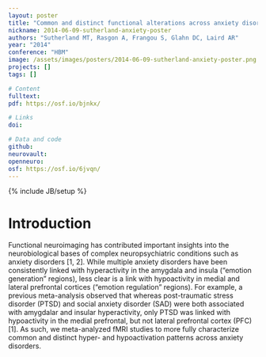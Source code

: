 ```yaml
---
layout: poster
title: "Common and distinct functional alterations across anxiety disorders: An ALE meta-analysis"
nickname: 2014-06-09-sutherland-anxiety-poster
authors: "Sutherland MT, Rasgon A, Frangou S, Glahn DC, Laird AR"
year: "2014"
conference: "HBM"
image: /assets/images/posters/2014-06-09-sutherland-anxiety-poster.png
projects: []
tags: []

# Content
fulltext:
pdf: https://osf.io/bjnkx/

# Links
doi:

# Data and code
github:
neurovault:
openneuro:
osf: https://osf.io/6jvqn/
---
```

{% include JB/setup %}

# Introduction

Functional neuroimaging has contributed important insights into the neurobiological bases of complex neuropsychiatric conditions such as anxiety disorders [1, 2]. While multiple anxiety disorders have been consistently linked with hyperactivity in the amygdala and insula (“emotion generation” regions), less clear is a link with hypoactivity in medial and lateral prefrontal cortices (“emotion regulation” regions). For example, a previous meta-analysis observed that whereas post-traumatic stress disorder (PTSD) and social anxiety disorder (SAD) were both associated with amygdalar and insular hyperactivity, only PTSD was linked with hypoactivity in the medial prefrontal, but not lateral prefrontal cortex (PFC) [1]. As such, we meta-analyzed fMRI studies to more fully characterize common and distinct hyper- and hypoactivation patterns across anxiety disorders.
